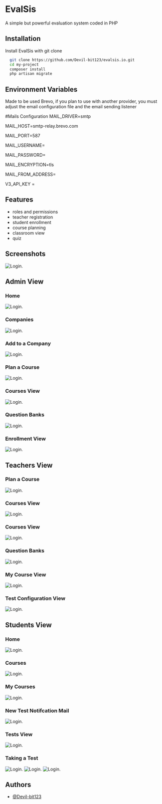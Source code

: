 
# EvalSis

A simple but powerful evaluation system coded in PHP


## Installation

Install EvalSis with git clone

```bash
  git clone https://github.com/Devil-bit123/evalsis.io.git
  cd my-project
  composer install
  php artisan migrate
```

    
## Environment Variables
Made to be used Brevo, if you plan to use with another provider, you must adjust the email configuration file and the email sending listener

#Mails Configuration
MAIL_DRIVER=smtp

MAIL_HOST=smtp-relay.brevo.com

MAIL_PORT=587

MAIL_USERNAME=

MAIL_PASSWORD=

MAIL_ENCRYPTION=tls

MAIL_FROM_ADDRESS=

V3_API_KEY = 

## Features

- roles and permissions
- teacher registration
- student enrollment
- course planning
- classroom view
- quiz


## Screenshots

![Login.](https://i.ibb.co/2SXB1hq/imagen-2024-02-24-112040818.png)

## Admin View

### Home
![Login.](https://i.ibb.co/606kmWQ/imagen-2024-02-24-112348260.png)
### Companies
![Login.](https://i.ibb.co/42Qghyt/imagen-2024-02-24-112516958.png)
### Add to a Company
![Login.](https://i.ibb.co/BL5WLFQ/imagen-2024-02-24-112713700.png)
### Plan a Course
![Login.](https://i.ibb.co/hWTBGZz/imagen-2024-02-24-112839812.png)
### Courses View
![Login.](https://i.ibb.co/pJ1FzWs/imagen-2024-02-24-112955662.png)
### Question Banks
![Login.](https://i.ibb.co/TmGD1Rn/imagen-2024-02-24-113100629.png)
### Enrollment View
![Login.](https://i.ibb.co/BN9zwqR/imagen-2024-02-24-113209102.png)

## Teachers View

### Plan a Course
![Login.](https://i.ibb.co/hWTBGZz/imagen-2024-02-24-112839812.png)
### Courses View
![Login.](https://i.ibb.co/7znmJhZ/imagen-2024-02-24-113452181.png)
### Courses View
![Login.](https://i.ibb.co/7znmJhZ/imagen-2024-02-24-113452181.png)
### Question Banks
![Login.](https://i.ibb.co/TmGD1Rn/imagen-2024-02-24-113100629.png)
### My Course View
![Login.](https://i.ibb.co/JcLWkX9/imagen-2024-02-24-113644692.png)
### Test Configuration View
![Login.](https://i.ibb.co/CP46C43/imagen-2024-02-24-113918093.png)

## Students View

### Home
![Login.](https://i.ibb.co/0f9ZbrL/imagen-2024-02-24-114048164.png)
### Courses
![Login.](https://i.ibb.co/r2mSrYZ/imagen-2024-02-24-114142908.png)
### My Courses
![Login.](https://i.ibb.co/Y3pSzXg/imagen-2024-02-24-114236259.png)
### New Test Notifcation Mail
![Login.](https://i.ibb.co/TYkb3cg/imagen-2024-02-24-114528594.png)
### Tests View
![Login.](https://i.ibb.co/m5b9QdX/imagen-2024-02-24-114641580.png)
### Taking a Test
![Login.](https://i.ibb.co/1JZyCjG/imagen-2024-02-24-114745588.png)
![Login.](https://i.ibb.co/P17JQFy/imagen-2024-02-24-114900933.png)
![Login.](https://i.ibb.co/GRLtXpb/imagen-2024-02-24-120057922.png)
## Authors

- [@Devil-bit123](https://github.com/Devil-bit123)


